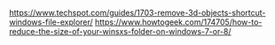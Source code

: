 https://www.techspot.com/guides/1703-remove-3d-objects-shortcut-windows-file-explorer/
https://www.howtogeek.com/174705/how-to-reduce-the-size-of-your-winsxs-folder-on-windows-7-or-8/
